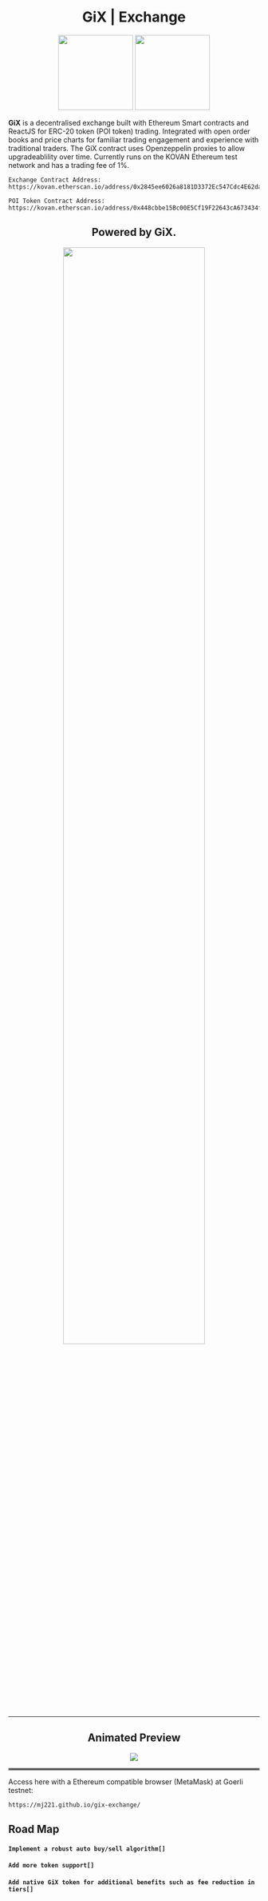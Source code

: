 <h1 align="center"> GiX | Exchange </h1>

<p align="center">
  <img height="150" src="https://user-images.githubusercontent.com/50122869/156268981-f9a2ab72-ad67-4325-817b-aac32e398726.png">
  <img height="150" src="https://user-images.githubusercontent.com/50122869/156274411-95f35b06-288e-4c10-a4da-28cf4936a8fe.png">
</p>

<b>GiX</b> is a decentralised exchange built with Ethereum Smart contracts and ReactJS for ERC-20 token (POI token) trading. Integrated with open order books and price charts for familiar trading engagement and experience with traditional traders. The GiX contract uses Openzeppelin proxies to allow upgradeablility over time. Currently runs on the KOVAN Ethereum test network and has a trading fee of 1%.

```
Exchange Contract Address: https://kovan.etherscan.io/address/0x2845ee6026a8181D3372Ec547Cdc4E62daC7e840
```
```
POI Token Contract Address: https://kovan.etherscan.io/address/0x448cbbe15Bc00E5Cf19F22643cA673434fDF8035
```



<h2 align="center"> Powered by GiX. </h2>
<p align="center">
  <img width="75%" src="https://user-images.githubusercontent.com/50122869/157804221-dbeab79b-2701-488c-8121-5becbb563f7c.png">
</p>
<hr/>
<h2 align="center">
   Animated Preview
</h2>
<p align="center">
  <img src="https://user-images.githubusercontent.com/50122869/157802768-7a594bed-db6b-43ef-a340-e06bec8619b6.gif">
</p>

<hr style="border:2px solid gray"> </hr>
<p>
Access here with a Ethereum compatible browser (MetaMask) at Goerli testnet:

```
https://mj221.github.io/gix-exchange/
```
</p>

## Road Map
#### `Implement a robust auto buy/sell algorithm[]`
#### `Add more token support[]`
#### `Add native GiX token for additional benefits such as fee reduction in tiers[]`

<!-- ### `npm start`

Runs the app in the development mode.\
Open [http://localhost:3000](http://localhost:3000) to view it in your browser.

The page will reload when you make changes.\
You may also see any lint errors in the console.

### `npm test`

Launches the test runner in the interactive watch mode.\
See the section about [running tests](https://facebook.github.io/create-react-app/docs/running-tests) for more information.

### `npm run build`

Builds the app for production to the `build` folder.\
It correctly bundles React in production mode and optimizes the build for the best performance.

The build is minified and the filenames include the hashes.\
Your app is ready to be deployed!

See the section about [deployment](https://facebook.github.io/create-react-app/docs/deployment) for more information.

### `npm run eject`

**Note: this is a one-way operation. Once you `eject`, you can't go back!**

If you aren't satisfied with the build tool and configuration choices, you can `eject` at any time. This command will remove the single build dependency from your project.

Instead, it will copy all the configuration files and the transitive dependencies (webpack, Babel, ESLint, etc) right into your project so you have full control over them. All of the commands except `eject` will still work, but they will point to the copied scripts so you can tweak them. At this point you're on your own.

You don't have to ever use `eject`. The curated feature set is suitable for small and middle deployments, and you shouldn't feel obligated to use this feature. However we understand that this tool wouldn't be useful if you couldn't customize it when you are ready for it.

## Learn More

You can learn more in the [Create React App documentation](https://facebook.github.io/create-react-app/docs/getting-started).

To learn React, check out the [React documentation](https://reactjs.org/).

### Code Splitting

This section has moved here: [https://facebook.github.io/create-react-app/docs/code-splitting](https://facebook.github.io/create-react-app/docs/code-splitting)

### Analyzing the Bundle Size

This section has moved here: [https://facebook.github.io/create-react-app/docs/analyzing-the-bundle-size](https://facebook.github.io/create-react-app/docs/analyzing-the-bundle-size)

### Making a Progressive Web App

This section has moved here: [https://facebook.github.io/create-react-app/docs/making-a-progressive-web-app](https://facebook.github.io/create-react-app/docs/making-a-progressive-web-app)

### Advanced Configuration

This section has moved here: [https://facebook.github.io/create-react-app/docs/advanced-configuration](https://facebook.github.io/create-react-app/docs/advanced-configuration)

### Deployment

This section has moved here: [https://facebook.github.io/create-react-app/docs/deployment](https://facebook.github.io/create-react-app/docs/deployment)

### `npm run build` fails to minify

This section has moved here: [https://facebook.github.io/create-react-app/docs/troubleshooting#npm-run-build-fails-to-minify](https://facebook.github.io/create-react-app/docs/troubleshooting#npm-run-build-fails-to-minify)
 -->
